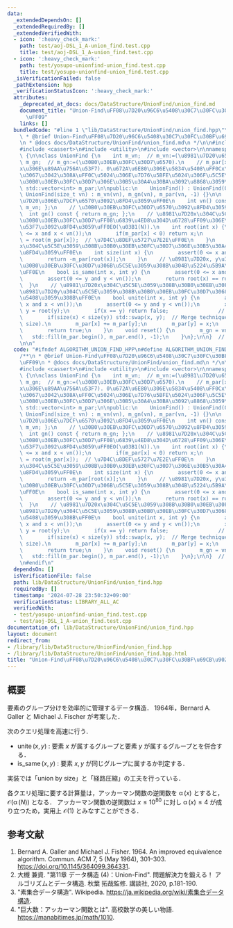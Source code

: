 ```yaml
---
data:
  _extendedDependsOn: []
  _extendedRequiredBy: []
  _extendedVerifiedWith:
  - icon: ':heavy_check_mark:'
    path: test/aoj-DSL_1_A-union_find.test.cpp
    title: test/aoj-DSL_1_A-union_find.test.cpp
  - icon: ':heavy_check_mark:'
    path: test/yosupo-unionfind-union_find.test.cpp
    title: test/yosupo-unionfind-union_find.test.cpp
  _isVerificationFailed: false
  _pathExtension: hpp
  _verificationStatusIcon: ':heavy_check_mark:'
  attributes:
    _deprecated_at_docs: docs/DataStructure/UnionFind/union_find.md
    document_title: "Union-Find\uFF08\u7D20\u96C6\u5408\u30C7\u30FC\u30BF\u69CB\u9020\
      \uFF09"
    links: []
  bundledCode: "#line 1 \"lib/DataStructure/UnionFind/union_find.hpp\"\n\n\n\n/**\n\
    \ * @brief Union-Find\uFF08\u7D20\u96C6\u5408\u30C7\u30FC\u30BF\u69CB\u9020\uFF09\
    \n * @docs docs/DataStructure/UnionFind/union_find.md\n */\n\n#include <algorithm>\n\
    #include <cassert>\n#include <utility>\n#include <vector>\n\nnamespace algorithm\
    \ {\n\nclass UnionFind {\n    int m_vn;  // m_vn:=(\u8981\u7D20\u6570).\n    int\
    \ m_gn;  // m_gn:=(\u30B0\u30EB\u30FC\u30D7\u6570).\n    // m_par[x]:=(\u8981\u7D20\
    x\u306E\u89AA\u756A\u53F7). 0\u672A\u6E80\u306E\u5834\u5408\uFF0Cx\u306F\u6839\
    \u3067\u3042\u308A\uFF0C\u5024\u306E\u7D76\u5BFE\u5024\u306F\u5C5E\u3059\u308B\
    \u30B0\u30EB\u30FC\u30D7\u306E\u30B5\u30A4\u30BA\u3092\u8868\u3059\uFF0E\n   \
    \ std::vector<int> m_par;\n\npublic:\n    UnionFind() : UnionFind(0) {}\n    explicit\
    \ UnionFind(size_t vn) : m_vn(vn), m_gn(vn), m_par(vn, -1) {}\n\n    // \u8981\
    \u7D20\u306E\u7DCF\u6570\u3092\u8FD4\u3059\uFF0E\n    int vn() const { return\
    \ m_vn; };\n    // \u30B0\u30EB\u30FC\u30D7\u6570\u3092\u8FD4\u3059\uFF0E\n  \
    \  int gn() const { return m_gn; };\n    // \u8981\u7D20x\u304C\u5C5E\u3059\u308B\
    \u30B0\u30EB\u30FC\u30D7\uFF08\u6839\u4ED8\u304D\u6728\uFF09\u306E\u6839\u756A\
    \u53F7\u3092\u8FD4\u3059\uFF0EO(\u03B1(N)).\n    int root(int x) {\n        assert(0\
    \ <= x and x < vn());\n        if(m_par[x] < 0) return x;\n        return m_par[x]\
    \ = root(m_par[x]);  // \u7D4C\u8DEF\u5727\u7E2E\uFF0E\n    }\n    // \u8981\u7D20\
    x\u304C\u5C5E\u3059\u308B\u30B0\u30EB\u30FC\u30D7\u306E\u30B5\u30A4\u30BA\u3092\
    \u8FD4\u3059\uFF0E\n    int size(int x) {\n        assert(0 <= x and x < vn());\n\
    \        return -m_par[root(x)];\n    }\n    // \u8981\u7D20x, y\u304C\u540C\u3058\
    \u30B0\u30EB\u30FC\u30D7\u306B\u5C5E\u3059\u308B\u304B\u5224\u5B9A\u3059\u308B\
    \uFF0E\n    bool is_same(int x, int y) {\n        assert(0 <= x and x < vn());\n\
    \        assert(0 <= y and y < vn());\n        return root(x) == root(y);\n  \
    \  }\n    // \u8981\u7D20x\u304C\u5C5E\u3059\u308B\u30B0\u30EB\u30FC\u30D7\u3068\
    \u8981\u7D20y\u304C\u5C5E\u3059\u308B\u30B0\u30EB\u30FC\u30D7\u3068\u3092\u4F75\
    \u5408\u3059\u308B\uFF0E\n    bool unite(int x, int y) {\n        assert(0 <=\
    \ x and x < vn());\n        assert(0 <= y and y < vn());\n        x = root(x),\
    \ y = root(y);\n        if(x == y) return false;                // Do nothing.\n\
    \        if(size(x) < size(y)) std::swap(x, y);  // Merge technique (union by\
    \ size).\n        m_par[x] += m_par[y];\n        m_par[y] = x;\n        m_gn--;\n\
    \        return true;\n    }\n    void reset() {\n        m_gn = vn();\n     \
    \   std::fill(m_par.begin(), m_par.end(), -1);\n    }\n};\n\n}  // namespace algorithm\n\
    \n\n"
  code: "#ifndef ALGORITHM_UNION_FIND_HPP\n#define ALGORITHM_UNION_FIND_HPP 1\n\n\
    /**\n * @brief Union-Find\uFF08\u7D20\u96C6\u5408\u30C7\u30FC\u30BF\u69CB\u9020\
    \uFF09\n * @docs docs/DataStructure/UnionFind/union_find.md\n */\n\n#include <algorithm>\n\
    #include <cassert>\n#include <utility>\n#include <vector>\n\nnamespace algorithm\
    \ {\n\nclass UnionFind {\n    int m_vn;  // m_vn:=(\u8981\u7D20\u6570).\n    int\
    \ m_gn;  // m_gn:=(\u30B0\u30EB\u30FC\u30D7\u6570).\n    // m_par[x]:=(\u8981\u7D20\
    x\u306E\u89AA\u756A\u53F7). 0\u672A\u6E80\u306E\u5834\u5408\uFF0Cx\u306F\u6839\
    \u3067\u3042\u308A\uFF0C\u5024\u306E\u7D76\u5BFE\u5024\u306F\u5C5E\u3059\u308B\
    \u30B0\u30EB\u30FC\u30D7\u306E\u30B5\u30A4\u30BA\u3092\u8868\u3059\uFF0E\n   \
    \ std::vector<int> m_par;\n\npublic:\n    UnionFind() : UnionFind(0) {}\n    explicit\
    \ UnionFind(size_t vn) : m_vn(vn), m_gn(vn), m_par(vn, -1) {}\n\n    // \u8981\
    \u7D20\u306E\u7DCF\u6570\u3092\u8FD4\u3059\uFF0E\n    int vn() const { return\
    \ m_vn; };\n    // \u30B0\u30EB\u30FC\u30D7\u6570\u3092\u8FD4\u3059\uFF0E\n  \
    \  int gn() const { return m_gn; };\n    // \u8981\u7D20x\u304C\u5C5E\u3059\u308B\
    \u30B0\u30EB\u30FC\u30D7\uFF08\u6839\u4ED8\u304D\u6728\uFF09\u306E\u6839\u756A\
    \u53F7\u3092\u8FD4\u3059\uFF0EO(\u03B1(N)).\n    int root(int x) {\n        assert(0\
    \ <= x and x < vn());\n        if(m_par[x] < 0) return x;\n        return m_par[x]\
    \ = root(m_par[x]);  // \u7D4C\u8DEF\u5727\u7E2E\uFF0E\n    }\n    // \u8981\u7D20\
    x\u304C\u5C5E\u3059\u308B\u30B0\u30EB\u30FC\u30D7\u306E\u30B5\u30A4\u30BA\u3092\
    \u8FD4\u3059\uFF0E\n    int size(int x) {\n        assert(0 <= x and x < vn());\n\
    \        return -m_par[root(x)];\n    }\n    // \u8981\u7D20x, y\u304C\u540C\u3058\
    \u30B0\u30EB\u30FC\u30D7\u306B\u5C5E\u3059\u308B\u304B\u5224\u5B9A\u3059\u308B\
    \uFF0E\n    bool is_same(int x, int y) {\n        assert(0 <= x and x < vn());\n\
    \        assert(0 <= y and y < vn());\n        return root(x) == root(y);\n  \
    \  }\n    // \u8981\u7D20x\u304C\u5C5E\u3059\u308B\u30B0\u30EB\u30FC\u30D7\u3068\
    \u8981\u7D20y\u304C\u5C5E\u3059\u308B\u30B0\u30EB\u30FC\u30D7\u3068\u3092\u4F75\
    \u5408\u3059\u308B\uFF0E\n    bool unite(int x, int y) {\n        assert(0 <=\
    \ x and x < vn());\n        assert(0 <= y and y < vn());\n        x = root(x),\
    \ y = root(y);\n        if(x == y) return false;                // Do nothing.\n\
    \        if(size(x) < size(y)) std::swap(x, y);  // Merge technique (union by\
    \ size).\n        m_par[x] += m_par[y];\n        m_par[y] = x;\n        m_gn--;\n\
    \        return true;\n    }\n    void reset() {\n        m_gn = vn();\n     \
    \   std::fill(m_par.begin(), m_par.end(), -1);\n    }\n};\n\n}  // namespace algorithm\n\
    \n#endif\n"
  dependsOn: []
  isVerificationFile: false
  path: lib/DataStructure/UnionFind/union_find.hpp
  requiredBy: []
  timestamp: '2024-07-28 23:50:32+09:00'
  verificationStatus: LIBRARY_ALL_AC
  verifiedWith:
  - test/yosupo-unionfind-union_find.test.cpp
  - test/aoj-DSL_1_A-union_find.test.cpp
documentation_of: lib/DataStructure/UnionFind/union_find.hpp
layout: document
redirect_from:
- /library/lib/DataStructure/UnionFind/union_find.hpp
- /library/lib/DataStructure/UnionFind/union_find.hpp.html
title: "Union-Find\uFF08\u7D20\u96C6\u5408\u30C7\u30FC\u30BF\u69CB\u9020\uFF09"
---
```

## 概要

要素のグループ分けを効率的に管理するデータ構造．
1964年，Bernard A. Galler と Michael J. Fischer が考案した．

次のクエリ処理を高速に行う．

- $\operatorname{unite}(x, y)$ : 要素 $x$ が属するグループと要素 $y$ が属するグループとを併合する．
- $\operatorname{is\_same}(x, y)$ : 要素 $x, y$ が同じグループに属するか判定する．

実装では「union by size」と「経路圧縮」の工夫を行っている．

各クエリ処理に要する計算量は，アッカーマン関数の逆関数を $\operatorname{\alpha}(x)$ とすると，$\mathcal{O}(\operatorname{\alpha}(N))$ となる．
アッカーマン関数の逆関数は $x \leq 10^{80}$ に対し $\operatorname{\alpha}(x) \leq 4$ が成り立つため，実用上 $\mathcal{O}(1)$ とみなすことができる．


## 参考文献

1. Bernard A. Galler and Michael J. Fisher. 1964. An improved equivalence algorithm. Commun. ACM 7, 5 (May 1964), 301–303. <https://doi.org/10.1145/364099.364331>.
1. 大槻 兼資. "第11章 データ構造 (4)：Union-Find". 問題解決力を鍛える！ アルゴリズムとデータ構造. 秋葉 拓哉監修. 講談社, 2020, p.181-190. 
1. "素集合データ構造". Wikipedia. <https://ja.wikipedia.org/wiki/素集合データ構造>.
1. "巨大数：アッカーマン関数とは". 高校数学の美しい物語. <https://manabitimes.jp/math/1010>.
